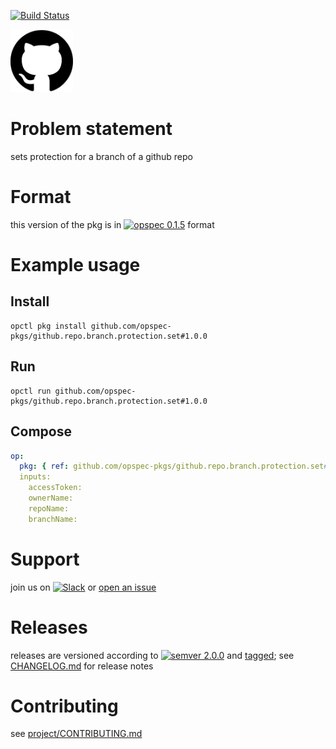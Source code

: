 [![Build Status](https://travis-ci.org/opspec-pkgs/github.repo.branch.protection.set.svg?branch=master)](https://travis-ci.org/opspec-pkgs/github.repo.branch.protection.set)

<img src="icon.svg" alt="icon" height="100px">

# Problem statement

sets protection for a branch of a github repo

# Format

this version of the pkg is in [![opspec 0.1.5](https://img.shields.io/badge/opspec-0.1.5-brightgreen.svg?colorA=6b6b6b&colorB=fc16be)](https://opspec.io/0.1.5/packages.html) format

# Example usage

## Install

```shell
opctl pkg install github.com/opspec-pkgs/github.repo.branch.protection.set#1.0.0
```

## Run

```
opctl run github.com/opspec-pkgs/github.repo.branch.protection.set#1.0.0
```

## Compose

```yaml
op:
  pkg: { ref: github.com/opspec-pkgs/github.repo.branch.protection.set#1.0.0 }
  inputs:
    accessToken:
    ownerName:
    repoName:
    branchName:
```

# Support

join us on
[![Slack](https://opspec-slackin.herokuapp.com/badge.svg)](https://opspec-slackin.herokuapp.com/)
or
[open an issue](https://github.com/opspec-pkgs/github.repo.branch.protection.set/issues)

# Releases

releases are versioned according to
[![semver 2.0.0](https://img.shields.io/badge/semver-2.0.0-brightgreen.svg)](http://semver.org/spec/v2.0.0.html)
and [tagged](https://git-scm.com/book/en/v2/Git-Basics-Tagging); see
[CHANGELOG.md](CHANGELOG.md) for release notes

# Contributing

see
[project/CONTRIBUTING.md](https://github.com/opspec-pkgs/project/blob/master/CONTRIBUTING.md)
